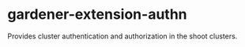 # gardener-extension-authn

Provides cluster authentication and authorization in the shoot clusters.

